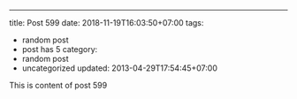 ---
title: Post 599
date: 2018-11-19T16:03:50+07:00
tags:
  - random post
  - post has 5
category:
  - random post
  - uncategorized
updated: 2013-04-29T17:54:45+07:00

This is content of post 599